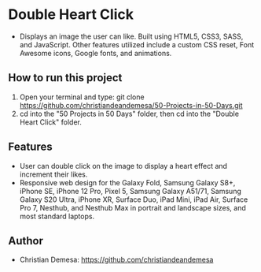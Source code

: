 # Double Heart Click

-   Displays an image the user can like. Built using HTML5, CSS3, SASS, and JavaScript. Other features utilized include a custom CSS reset, Font Awesome icons, Google fonts, and animations.

## How to run this project

1. Open your terminal and type: git clone https://github.com/christiandeandemesa/50-Projects-in-50-Days.git
2. cd into the "50 Projects in 50 Days" folder, then cd into the "Double Heart Click" folder.

## Features

-   User can double click on the image to display a heart effect and increment their likes.
-   Responsive web design for the Galaxy Fold, Samsung Galaxy S8+, iPhone SE, iPhone 12 Pro, Pixel 5, Samsung Galaxy A51/71, Samsung Galaxy S20 Ultra, iPhone XR, Surface Duo, iPad Mini, iPad Air, Surface Pro 7, Nesthub, and Nesthub Max in portrait and landscape sizes, and most standard laptops.

## Author

-   Christian Demesa: https://github.com/christiandeandemesa
